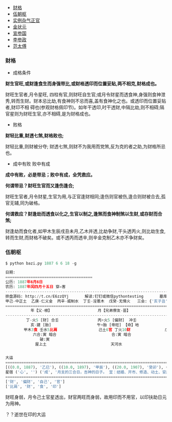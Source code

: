 
* [财格](#财格)
* [伍朝枢](#伍朝枢)
* [实例杂气正官](#实例杂气正官)
* [金状元](#金状元)
* [宣参国](#宣参国)
* [李参政](#李参政)
* [范太傅](#范太傅)

### 财格

- 成格条件

**财生官旺,或财逢食生而身强带比,或财格透印而位置妥贴,两不相克,财格成也。**

财旺生官者,月令星旺, 四柱有官,则财旺自生官;或月令财星而透食神,身强则食神泄秀,转而生财。财本忌比劫,有食神则不忌而喜,盖有食神化之也。或透印而位置妥贴者,财印不相
碍也(参观财格佩印节)。如年干透印,时干透财,中隔比劫,则不相碍;隔官星则为财旺生官,亦不相碍,是为财格成也。

- 败格

**财轻比重,财透七煞,财格败也;**

财轻比重,则财被分夺; 财透七煞,则财不为我用而党煞,反为克的者之助,为财格所忌也。

- 成中有败 败中有成

**成中有败，必是带忌；败中有成，全凭救应。** 

**何谓带忌？财旺生官而又逢伤逢合;**

财旺生官者,月令财星,生官为用,与正官逢财相同;逢伤则官被伤,逢合则财被合去,孤官无辅,同为破格。

**何谓救应？财逢劫而透食以化之,生官以制之,逢煞而食神制煞以生财,或存财而合煞;**

财逢劫而食化者,如甲木生辰戌丑未月,乙木并透,比劫争财,干头透丙火,则比劫生食,转而生财,而财格不破矣。或不透丙而透辛,则辛金克制乙木亦不争财矣。


### 伍朝枢

```python
$ python bazi.py 1887 6 6 18 -g 

日期:
======================================
公历:	1887年6月6日
农历:	1887年闰四月十五日 穿=害
--------------------------------------------------------------------------------------------------------------------------------------------
排盘源码: http://t.cn/E6zzQYj 		解读:钉钉或微信pythontesting 		墓库： {'辰': '水土', '戌': '火', '丑': '金', '未': '木'}
甲己-中正土  乙庚-仁义金  丙辛-威制水  丁壬-淫慝木  戊癸-无情火   三会: {'亥子丑': '水', '寅卯辰': '木', '巳午未': '火', '申酉戌': '金'}
============================================================================================================================================
           年【父-根】                    月【兄弟僚友-苗】                   日【自己配偶-花】                    时【子孙-实】           
--------------------------------------------------------------------------------------------------------------------------------------------
         丁-火5 [财] 合壬                 丙+火5 [偏财]  冲壬                壬+水5 [天] 合丁 冲丙                  己-土5 [官]            
           亥-建 [胎]                    午+胎 [帝旺] 【命】地                    寅+病 地                      酉-沐浴 [长生]           
        甲木3食 壬水5比肩                  己土6官 丁火10财               戊土1杀 丙火2偏财 甲木5食                   辛金8印             
            六合:寅 暗合                        合:寅 暗合                        合:午 六合:亥                                           
               破:寅                                                               破:亥                                                
             屋上土                            天河水                           金泊金-亡                           大驿土               


大运
============================================================================================================================================
[((0.0, 1887), '乙巳'), ((10.0, 1897), '甲辰'), ((20.0, 1907), '癸卯'), ((30.0, 1917), '壬寅'), ((40.0, 1927), '辛丑'), ((50.0, 1937), '庚子'), ((60.0, 1947), '己亥'), ((70.0, 1957), '戊戌'), ((80.0, 1967), '丁酉'), ((90.0, 1977), '丙申'), ((100.0, 1987), '乙未'), ((110.0, 1997), '甲午')]
星宿 ('心', '') ('成', '月支的三合日，吉神的日子。 宜：结婚、开市、修造、动土、安床、破土、安葬、搬迁、交易、求财、出行、立契、竖柱、裁种、牧养。 忌：诉讼。')
============================================================================================================================================
['财', '偏财', '自己', '官']
['比肩', '财', '食', '印']

```


财旺身弱，月令己土官星透出，财官两旺而身弱，故用印而不用官，以印扶助日元为用神。

？？逝世在印的大运
